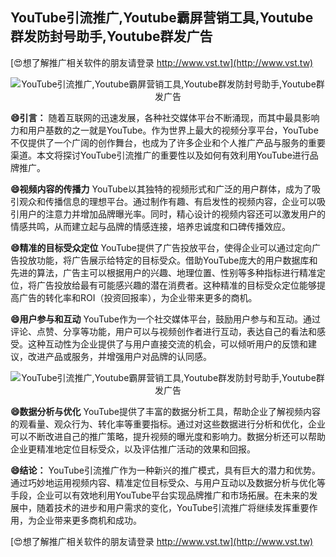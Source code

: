 ## **YouTube引流推广,Youtube霸屏营销工具,Youtube群发防封号助手,Youtube群发广告**

[😍想了解推广相关软件的朋友请登录 http://www.vst.tw](http://www.vst.tw)

 <center><img src="https://vst.tw/MP4/tuiguang/png/8.png" alt="YouTube引流推广,Youtube霸屏营销工具,Youtube群发防封号助手,Youtube群发广告"></center>

**😄引言：**
随着互联网的迅速发展，各种社交媒体平台不断涌现，而其中最具影响力和用户基数的之一就是YouTube。作为世界上最大的视频分享平台，YouTube不仅提供了一个广阔的创作舞台，也成为了许多企业和个人推广产品与服务的重要渠道。本文将探讨YouTube引流推广的重要性以及如何有效利用YouTube进行品牌推广。

**😄视频内容的传播力**
YouTube以其独特的视频形式和广泛的用户群体，成为了吸引观众和传播信息的理想平台。通过制作有趣、有启发性的视频内容，企业可以吸引用户的注意力并增加品牌曝光率。同时，精心设计的视频内容还可以激发用户的情感共鸣，从而建立起与品牌的情感连接，培养忠诚度和口碑传播效应。

**😄精准的目标受众定位**
YouTube提供了广告投放平台，使得企业可以通过定向广告投放功能，将广告展示给特定的目标受众。借助YouTube庞大的用户数据库和先进的算法，广告主可以根据用户的兴趣、地理位置、性别等多种指标进行精准定位，将广告投放给最有可能感兴趣的潜在消费者。这种精准的目标受众定位能够提高广告的转化率和ROI（投资回报率），为企业带来更多的商机。

**😄用户参与和互动**
YouTube作为一个社交媒体平台，鼓励用户参与和互动。通过评论、点赞、分享等功能，用户可以与视频创作者进行互动，表达自己的看法和感受。这种互动性为企业提供了与用户直接交流的机会，可以倾听用户的反馈和建议，改进产品或服务，并增强用户对品牌的认同感。

 <center><img src="https://vst.tw/MP4/tuiguang/png/6.png" alt="YouTube引流推广,Youtube霸屏营销工具,Youtube群发防封号助手,Youtube群发广告"></center>

**😄数据分析与优化**
YouTube提供了丰富的数据分析工具，帮助企业了解视频内容的观看量、观众行为、转化率等重要指标。通过对这些数据进行分析和优化，企业可以不断改进自己的推广策略，提升视频的曝光度和影响力。数据分析还可以帮助企业更精准地定位目标受众，以及评估推广活动的效果和回报。

**😄结论：**
YouTube引流推广作为一种新兴的推广模式，具有巨大的潜力和优势。通过巧妙地运用视频内容、精准定位目标受众、与用户互动以及数据分析与优化等手段，企业可以有效地利用YouTube平台实现品牌推广和市场拓展。在未来的发展中，随着技术的进步和用户需求的变化，YouTube引流推广将继续发挥重要作用，为企业带来更多商机和成功。

[😍想了解推广相关软件的朋友请登录 http://www.vst.tw](http://www.vst.tw)



